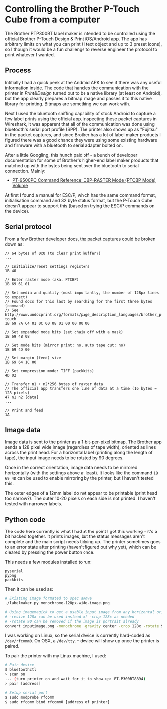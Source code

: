# Controlling the Brother P-Touch Cube from a computer

The Brother PTP300BT label maker is intended to be controlled using the official Brother P-Touch Design & Print iOS/Android app. The app has arbitrary limits on what you can print (1 text object and up to 3 preset icons), so I though it would be a fun challenge to reverse engineer the protocol to print whatever I wanted.

## Process

Intitially I had a quick peek at the Android APK to see if there was any useful information inside. The code that handles the communication with the printer in *Print&Design* turned out to be a native library (at least on Android), but the app clearly prepares a bitmap image and passes it to this native library for printing. Bitmaps are something we can work with.

Next I used the bluetooth sniffing capability of stock Android to capture a few label prints using the official app. Inspecting these packet captures in Wireshark, it was apparent that all of the communication was done using bluetooth's serial port profile (SPP). The printer also shows up as "Fujitsu" in the packet captures, and since Brother has a lot of label maker products I figured there was a good chance they were using some existing hardware and firmware with a bluetooth to serial adapter bolted on.

After a little Googling, this hunch paid off - a bunch of developer documentation for some of Brother's higher-end label maker products that matched up with the bytes being sent over the bluetooth to serial connection. Mainly:

- [PT-9500PC Command Reference: CBP-RASTER Mode (PTCBP Mode) Volume](http://etc.nkadesign.com/uploads/Printers/95CRRASE.pdf)

At first I found a manual for ESC/P, which has the same command format, initialisation command and 32 byte status format, but the P-Touch Cube doesn't appear to support this (based on trying the ESC/P commands on the device).

## Serial protocol

From a few Brother developer docs, the packet captures could be broken down as:

```
// 64 bytes of 0x0 (to clear print buffer?)
...

// Initialize/reset settings registers
1B 40

// Enter raster mode (aka. PTCBP)
1B 69 61 01

// Set media and quality (most importantly, the number of 128px lines to expect)
// Found docs for this last by searching for the first three bytes (command)
// See http://www.undocprint.org/formats/page_description_languages/brother_p-touch
1B 69 7A C4 01 0C 00 08 01 00 00 00 00

// Set expanded mode bits (set chain off with a mask)
1B 69 4B 08

// Set mode bits (mirror print: no, auto tape cut: no)
1B 69 4D 00

// Set margin (feed) size
1B 69 64 1C 00

// Set compression mode: TIFF (packbits)
4D 02

// Transfer n1 + n2*256 bytes of raster data
// The official app transfers one line of data at a time (16 bytes = 128 pixels)
47 n1 n2 [data]
...

// Print and feed
1A
```

## Image data

Image data is sent to the printer as a 1-bit-per-pixel bitmap. The Brother app sends a 128 pixel wide image (regardless of tape width), oriented as lines across the print head. For a horizontal label (printing along the length of tape), the input image needs to be rotated by 90 degrees.

Once in the correct orientation, image data needs to be mirrored horizontally (with the settings above at least). It looks like the command `1B 69 4D` can be used to enable mirroring by the printer, but I haven't tested this.

The outer edges of a 12mm label do not appear to be printable (print head too narrow?). The outer 10-20 pixels on each side is not printed. I haven't tested with narrower labels.

## Python code

The code here currently is what I had at the point I got this working - it's a bit hacked together. It prints images, but the status messages aren't complete and the main script needs tidying up. The printer sometimes goes to an error state after printing (haven't figured out why yet), which can be cleared by pressing the power button once.

This needs a few modules installed to run:

```
pyserial
pypng
packbits
```

Then it can be used as:

```sh
# Existing image formated to spec above
./labelmaker.py monochrome-128px-wide-image.png

# Using imagemagick to get a usable input image from any horizontal oriented image
# -resize 128x can be used instead of -crop 128x as needed
# -rotate 90 can be removed if the image is portrait already
convert inputimage.png -monochrome -gravity center -crop 128x -rotate 90 -flop out.png
```

I was working on Linux, so the serial device is currently hard-coded as `/dev/rfcomm0`. On OSX, a `/dev/tty.*` device will show up once the printer is paired.

To pair the printer with my Linux machine, I used:

```sh
# Pair device
$ bluetoothctl
> scan on
... (turn printer on and wait for it to show up: PT-P300BT8894)
> pair [address]

# Setup serial port
$ sudo modprobe rfcomm
$ sudo rfcomm bind rfcomm0 [address of printer]
```
